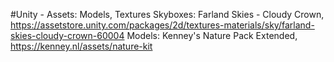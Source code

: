 #Unity - Assets: Models, Textures
Skyboxes: Farland Skies - Cloudy Crown, https://assetstore.unity.com/packages/2d/textures-materials/sky/farland-skies-cloudy-crown-60004
Models: Kenney's Nature Pack Extended, https://kenney.nl/assets/nature-kit
